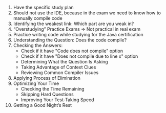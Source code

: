 1. Have the specific study plan
2. Should not use the IDE, because in the exam we need to know how to manually compile code
3. Identifying the weakest link: Which part are you weak in?
4. “Overstudying” Practice Exams => Not practical in real exam
5. Practice writing code while studying for the Java certification
6. Understanding the Question: Does the code compile?
7. Checking the Answers: 
   - Check if it have "Code does not compile" option
   - Check if it have "Does not compile due to line
x" option
   - Determining What the Question Is Asking
   - Taking Advantage of Context Clues
   - Reviewing Common Compiler Issues
8. Applying Process of Elimination
9. Optimizing Your Time
   - Checking the Time Remaining
   - Skipping Hard Questions
   - Improving Your Test-Taking Speed
10. Getting a Good Night’s Rest
